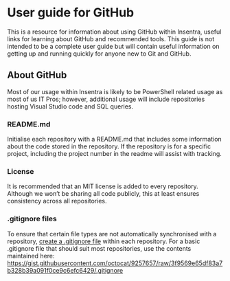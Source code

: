 # User guide for GitHub
This is a resource for information about using GitHub within Insentra, useful links for learning about GitHub and recommended tools. This guide is not intended to be a complete user guide but will contain useful information on getting up and running quickly for anyone new to Git and GitHub.

## About GitHub
Most of our usage within Insentra is likely to be PowerShell related usage as most of us IT Pros; however, additional usage will include repositories hosting Visual Studio code and SQL queries.

### README.md
Initialise each repository with a README.md that includes some information about the code stored in the repository. If the repository is for a specific project, including the project number in the readme will assist with tracking.

### License
It is recommended that an MIT license is added to every repository. Although we won’t be sharing all code publicly, this at least ensures consistency across all repositories.

### .gitignore files
To ensure that certain file types are not automatically synchronised with a repository, [create a .gitignore file](https://help.github.com/articles/ignoring-files/) within each repository. For a basic .gitignore file that should suit most repositories, use the contents maintained here: https://gist.githubusercontent.com/octocat/9257657/raw/3f9569e65df83a7b328b39a091f0ce9c6efc6429/.gitignore
